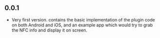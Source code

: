 ## 0.0.1

- Very first version. contains the basic implementation of the plugin code on both Android and iOS, and an example app which would try to grab the NFC info and display it on screen.
